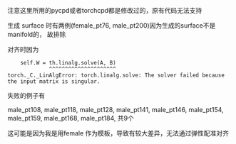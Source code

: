 注意这里所用的pycpd或者torchcpd都是修改过的，原有代码无法支持

生成 surface 时有两例(female_pt76, male_pt200)因为生成的surface不是manifold的， 故排除

对齐时因为
```
    self.W = th.linalg.solve(A, B)
             ^^^^^^^^^^^^^^^^^^^^^
torch._C._LinAlgError: torch.linalg.solve: The solver failed because the input matrix is singular.
```
失败的例子有

male_pt108, male_pt118, male_pt128, male_pt141, male_pt146, male_pt154, male_pt159, male_pt168, male_pt184, 共9个

这可能是因为我是用female 作为模板，导致有较大差异，无法通过弹性配准对齐

